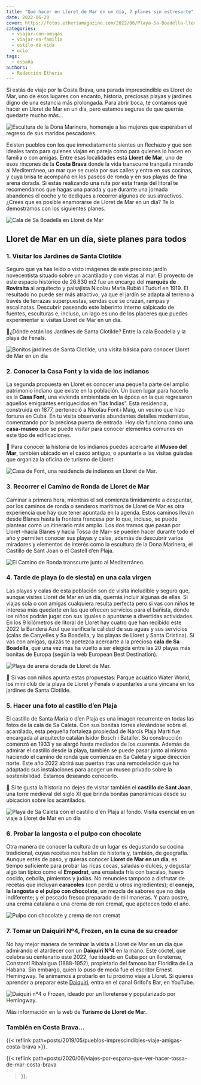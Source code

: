 ```yaml
---
title: "Qué hacer en Lloret de Mar en un día, 7 planes sin estresarte"
date: 2022-06-20
cover: https://fotos.etheriamagazine.com/2022/06/Playa-Sa-Boadella-lloret.jpg
categories: 
  - viajar-con-amigas
  - viajar-en-familia
  - estilo-de-vida
  - ocio
tags: 
  - españa
authors: 
  - Redacción Etheria
---
```


Si estás de viaje por la Costa Brava, una parada imprescindible es Lloret de Mar, uno de esos lugares con encanto, historia, preciosas playas y jardines digno de una estancia más prolongada. Para abrir boca, te contamos qué hacer en Lloret de Mar en un día, pero estamos seguras de que querrás quedarte mucho más...

![Escultura de la Dona Marinera, homenaje a las mujeres que esperaban el regreso de sus maridos pescadores.](https://fotos.etheriamagazine.com/2022/06/lloret-Dona-Marinera.jpg "Escultura de la Dona Marinera, homenaje a las mujeres que esperaban el regreso de sus maridos pescadores. © OT Lloret de Mar")

Existen pueblos con los que inmediatamente sientes un flechazo y que son ideales tanto 
para quienes viajan en pareja como para quienes lo hacen en familia o con amigas. Entre 
esas localidades está **Lloret de Mar**, uno de esos rincones de la **Costa Brava** 
donde la vida transcurre tranquila mirando al Mediterráneo, un mar que se cuela por sus 
calles y entra en sus cocinas, y cuya brisa te acompaña en los paseos de ronda y en sus 
playas de fina arena dorada. Si estás realizando una ruta por esta franja del litoral te 
recomendamos que hagas una parada y que durante una jornada abandones el coche y te 
dediques a recorrer algunos de sus atractivos. ¿Crees que es posible enamorarse de 
Lloret de Mar en un día? Te lo demostramos con los siguientes planes. 

![Cala de Sa Boadella en Lloret de Mar](https://fotos.etheriamagazine.com/2022/06/Playa-Sa-Boadella-lloret.jpg "Cala de Sa Boadella. © OT Lloret de Mar.")

## Lloret de Mar en un día, siete planes para todos

### 1\. Visitar los Jardines de Santa Clotilde

Seguro que ya has leído o visto imágenes de este precioso jardín novecentista situado 
sobre un acantilado y con vistas al mar. El proyecto de este espacio histórico de 26.830 
m2 fue un encargo del **marqués de Roviralta** al arquitecto y paisajista Nicolau Maria 
Rubió i Tudurí en 1919. El resultado no puede ser más atractivo, ya que el jardín se 
adapta al terreno a través de terrazas superpuestas, sendas que se cruzan, rampas y 
escalinatas. Descubrir paseando este laberinto interno salpicado de fuentes, esculturas 
e, incluso, un lago es uno de los placeres que puedes experimentar si visitas Lloret de 
Mar en un día. 

📌¿Dónde están los Jardines de Santa Clotilde? Entre la cala Boadella y la playa de 
Fenals. 

![Bonitos jardines de Santa Clotilde, una visita básica para conocer Lloret de Mar en un día](https://fotos.etheriamagazine.com/2022/06/Jardines-Santa-Clotilde.jpg "Bonitos jardines de Santa Clotilde. © OT Lloret de Mar")

### 2\. Conocer la Casa Font y la vida de los indianos

La segunda propuesta en Lloret es conocer una pequeña parte del amplio patrimonio 
indiano que existe en la población. Un buen lugar para hacerlo es la **Casa Font,** una 
vivienda ambientada en la época en la que regresaron aquellos emigrantes enriquecidos en 
“las Indias”. Esta residencia, construida en 1877, perteneció a Nicolau Font i Maig, un 
vecino que hizo fortuna en Cuba. En tu visita observarás abundantes detalles 
modernistas, comenzando por la preciosa puerta de entrada. Hoy día funciona como una 
**casa-museo** que se puede visitar para conocer elementos comunes en este tipo de 
edificaciones. 

📌 Para conocer la historia de los indianos puedes acercarte al **Museo del Mar**, 
también ubicado en el casco antiguo, o apuntarte a las visitas guiadas que organiza la 
oficina de turismo de Lloret. 

![Casa de Font, una residencia de indianos en Lloret de Mar.](https://fotos.etheriamagazine.com/2022/06/lloret-mar-Can-Font.jpg "Casa de Font, una residencia de indianos de la localidad. © OT Lloret de Mar")

### 3\. Recorrer el Camino de Ronda de Lloret de Mar

Caminar a primera hora, mientras el sol comienza tímidamente a despuntar, por los 
caminos de ronda o senderos marítimos de Lloret de Mar es otra experiencia que hay que 
tener apuntada en la agenda. Estos caminos llevan desde Blanes hasta la frontera 
francesa por lo que, incluso, se puede plantear como un itinerario más amplio. Los dos 
tramos que pasan por Lloret –hacia Blanes y hacia Tossa de Mar– se pueden hacer durante 
todo el año y permiten conocer sus playas y calas, además de descubrir varios miradores 
y elementos de interés como la escultura de la Dona Marinera, el Castillo de Sant Joan o 
el Castell d’en Plaja. 

![El Camino de Ronda transcurre junto al Mediterráneo.](https://fotos.etheriamagazine.com/2022/06/lloret-mar-Camino-de-Ronda.jpg "El Camino de Ronda transcurre junto al Mediterráneo. © OT Lloret de Mar")

### 4\. Tarde de playa (o de siesta) en una cala virgen

Las playas y calas de esta población son de visita ineludible y seguro que, aunque 
visites Lloret de Mar en un día, querrás incluir algunas de ellas. Si viajas sola o con 
amigas cualquiera resulta perfecta pero si vas con niños te interesa más quedarte en las 
que ofrecen servicios para el bañista, donde los niños podrán jugar con sus iguales o 
apuntarse a divertidas actividades. En los 9 kilómetros de litoral de Lloret hay cuatro 
que han recibido este 2022 la Bandera Azul que verifica la calidad de sus aguas y sus 
servicios (calas de Canyelles y Sa Boadella, y las playas de Lloret y Santa Cristina). 
Si vas con amigas, quizás te apetezca acercarte a la preciosa **cala de Sa Boadella**, 
que una vez más ha vuelto a ser elegida entre las 20 playas más bonitas de Europa (según 
la web European Best Destination). 

![Playa de arena dorada de Lloret de Mar.](https://fotos.etheriamagazine.com/2022/06/Playa-Lloret-mar.jpg "Playa de arena dorada de Lloret de Mar.")

📌 Si vas con niños apunta estas propuestas: Parque acuático Water World, los mini club 
de la playa de Lloret y Fenals o apuntarles a una yincana en los jardines de Santa 
Clotilde. 

### 5\. Hacer una foto al castillo d’en Plaja

El castillo de Santa María o d’en Plaja es una imagen recurrente en todas las fotos de 
la cala de Sa Caleta. Con sus bonitas torres elevándose sobre el acantilado, esta 
pequeña fortaleza propiedad de Narcís Plaja Martí fue encargada al arquitecto catalán 
Isidor Bosch i Bataller. Su construcción comenzó en 1933 y se alargó hasta mediados de 
los cuarenta. Además de admirar el castillo desde la playa, también se puede pasar junto 
al mismo haciendo el camino de ronda que comienza en Sa Caleta y sigue dirección norte. 
Este año 2022 abrirá sus puertas tras una remodelación que ha adaptado sus instalaciones 
para acoger un museo privado sobre la sostenibilidad. Estamos deseando conocerlo. 

📌 Si te gusta la historia no dejes de visitar también el **castillo de Sant Joan**, una 
torre medieval del siglo XI que brinda bonitas panorámicas desde su ubicación sobre los 
acantilados. 

![Playa de Sa Caleta con el castillo d'en Plaja al fondo. Visita esencial en un viaje a Lloret de Mar en un día](https://fotos.etheriamagazine.com/2022/06/lloret-mar-Sa-Caleta.jpg "Playa de Sa Caleta con el castillo d'en Plaja al fondo. © OT Lloret de Mar")

### 6\. Probar la langosta o el pulpo con chocolate

Otra manera de conocer la cultura de un lugar es degustando su cocina tradicional, cuyas 
recetas nos hablan de historia y, también, de geografía. Aunque estés de paso, y quieras 
conocer **Lloret de Mar en un día**, es tiempo suficiente para probar las ricas cocas, 
saladas o dulces, y degustar algo tan típico como el **Empedrat**, una ensalada fría con 
bacalao, huevo cocido, cebolla, pimientos y judías. No renuncies tampoco a disfrutar de 
recetas que incluyan **caracoles** (con perdiz u otros ingredientes); el **conejo, la 
langosta o el pulpo con chocolate**, un mezcla de sabores que no deja indiferente; y el 
pescado fresco preparado de mil maneras. Y para postre, una crema catalana o una crema 
de ron cremat, que apetecen todo el año. 

![Pulpo con chocolate y crema de ron cremat](https://fotos.etheriamagazine.com/2022/06/pulpo-chocolate-lloret.jpg "Pulpo con chocolate y crema de ron cremat. © Lloret de Mar")

### 7\. Tomar un Daiquiri Nº4, Frozen, en la cuna de su creador

No hay mejor manera de terminar la visita a Lloret de Mar en un día que admirando el 
atardecer con un **Daiquiri Nº4** en la mano. Este cóctel, que celebra su centenario 
este 2022, fue ideado en Cuba por un lloretense, Constantí Ribalaigua (1888-1952), 
propietario del famoso bar Floridita de La Habana. Sin embargo, quien lo puso de moda 
fue el escritor Ernest Hemingway. Te animamos a probarlo en tu próximo viaje a Lloret. 
Si quieres aprender a preparar este 
[Daiquiri](https://www.youtube.com/watch?v=bLKuVKlbtsY&t=6s), entra en el canal Grifol's 
Bar, en YouTube. 

![Daiquiri nº4 o Frozen, ideado por un lloretense y popularizado por Hemingway.](https://fotos.etheriamagazine.com/2022/06/daiquiri-4-lloret-mar.jpg "Daiquiri nº4 o Frozen, ideado por un lloretense y popularizado por Hemingway. © Pepa García")

Más información en la web de **Turismo de Lloret de Mar**. 

### También en Costa Brava...

{{< reflink path=posts/2019/05/pueblos-imprescindibles-viaje-amigas-costa-brava >}}. 

{{< reflink path=posts/2020/06/viajes-por-espana-que-ver-hacer-tossa-de-mar-costa-brava 
>}}.

